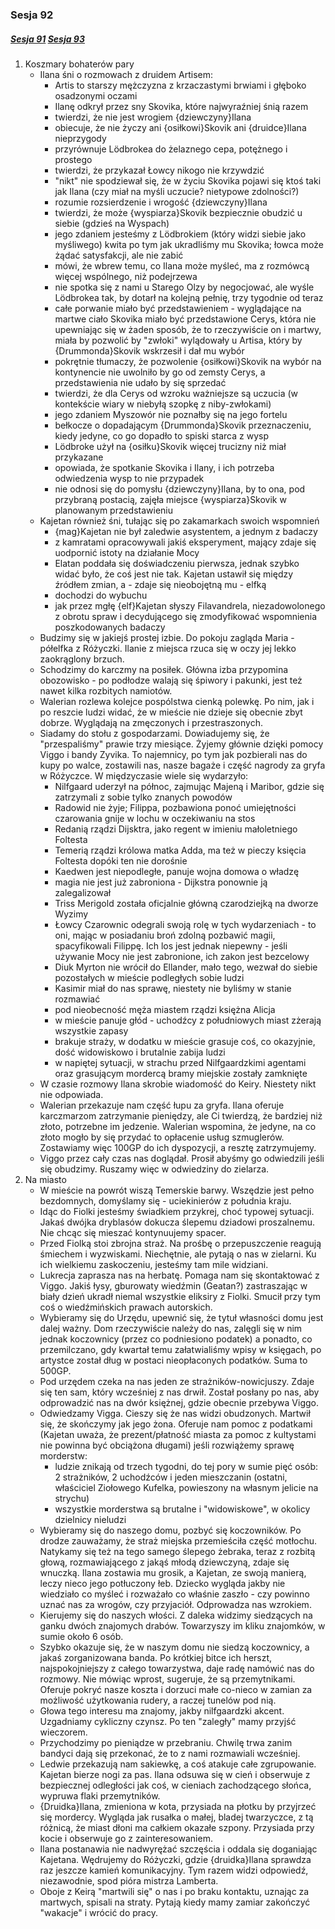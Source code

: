 ### Sesja 92
##### [Sesja 91](#sesja-091) [Sesja 93](#sesja-093)
1. Koszmary bohaterów pary
    - Ilana śni o rozmowach z druidem Artisem:
        - Artis to starszy mężczyzna z krzaczastymi brwiami i głęboko osadzonymi oczami
        - Ilanę odkrył przez sny Skovika, które najwyraźniej śnią razem
        - twierdzi, że nie jest wrogiem {dziewczyny}Ilana
        - obiecuje, że nie życzy ani {osiłkowi}Skovik ani {druidce}Ilana nieprzygody
        - przyrównuje Lödbrokea do żelaznego cepa, potężnego i prostego
        - twierdzi, że przykazał Łowcy nikogo nie krzywdzić
        - "nikt" nie spodziewał się, że w życiu Skovika pojawi się ktoś taki jak Ilana (czy miał na myśli uczucie? nietypowe zdolności?)
        - rozumie rozsierdzenie i wrogość {dziewczyny}Ilana
        - twierdzi, że może {wyspiarza}Skovik bezpiecznie obudzić u siebie (gdzieś na Wyspach)
        - jego zdaniem jesteśmy z Lödbrokiem (który widzi siebie jako myśliwego) kwita po tym jak ukradliśmy mu Skovika; łowca może żądać satysfakcji, ale nie zabić
        - mówi, że wbrew temu, co Ilana może myśleć, ma z rozmówcą więcej wspólnego, niż podejrzewa
        - nie spotka się z nami u Starego Olzy by negocjować, ale wyśle Lödbrokea tak, by dotarł na kolejną pełnię, trzy tygodnie od teraz
        - całe porwanie miało być przedstawieniem - wyglądające na martwe ciało Skovika miało być przedstawione Cerys, która nie upewniając się w żaden sposób, że to rzeczywiście on i martwy, miała by pozwolić by "zwłoki" wylądowały u Artisa, który by {Drummonda}Skovik wskrzesił i dał
mu wybór
        - pokrętnie tłumaczy, że pozwolenie {osiłkowi}Skovik na wybór na kontynencie nie uwolniło by go od zemsty Cerys, a przedstawienia nie udało by się sprzedać
        - twierdzi, że dla Cerys od wzroku ważniejsze są uczucia (w kontekście wiary w niebyłą szopkę z niby-zwłokami)
        - jego zdaniem Myszowór nie poznałby się na jego fortelu
        - bełkocze o dopadającym {Drummonda}Skovik przeznaczeniu, kiedy jedyne, co go dopadło to spiski starca z wysp
        - Lödbroke użył na {osiłku}Skovik więcej trucizny niż miał przykazane
        - opowiada, że spotkanie Skovika i Ilany, i ich potrzeba odwiedzenia wysp to nie przypadek
        - nie odnosi się do pomysłu {dziewczyny}Ilana, by to ona, pod przybraną postacią, zajęła miejsce {wyspiarza}Skovik w planowanym przedstawieniu
    - Kajetan również śni, tułając się po zakamarkach swoich wspomnień
        - {mag}Kajetan nie był zaledwie asystentem, a jednym z badaczy
        - z kamratami opracowywali jakiś eksperyment, mający zdaje się uodpornić istoty na działanie Mocy
        - Elatan poddała się doświadczeniu pierwsza, jednak szybko widać było, że coś jest nie tak. Kajetan ustawił się między źródłem zmian, a - zdaje się nieobojętną mu - elfką
        - dochodzi do wybuchu
        - jak przez mgłę {elf}Kajetan słyszy Filavandrela, niezadowolonego z obrotu spraw i decydującego się zmodyfikować wspomnienia poszkodowanych badaczy
    - Budzimy się w jakiejś prostej izbie. Do pokoju zagląda Maria - półelfka z Różyczki. Ilanie z miejsca rzuca się w oczy jej lekko zaokrąglony brzuch.
    - Schodzimy do karczmy na posiłek. Główna izba przypomina obozowisko - po podłodze walają się śpiwory i pakunki, jest też nawet kilka rozbitych namiotów.
    - Walerian rozlewa kolejce pospólstwa cienką polewkę. Po nim, jak i po reszcie ludzi widać, że w mieście nie dzieje się obecnie zbyt dobrze. Wyglądają na zmęczonych i przestraszonych.
    - Siadamy do stołu z gospodarzami. Dowiadujemy się, że "przespaliśmy" prawie trzy miesiące. Żyjemy głównie dzięki pomocy Viggo i bandy Zyvika. To najemnicy, po tym jak pozbierali nas do kupy po walce, zostawili nas, nasze bagaże i część nagrody za gryfa w Różyczce. W międzyczasie wiele się wydarzyło:
        - Nilfgaard uderzył na północ, zajmując Majeną i Maribor, gdzie się zatrzymali z sobie tylko znanych powodów
        - Radowid nie żyje; Filippa, pozbawiona ponoć umiejętności czarowania gnije w lochu w oczekiwaniu na stos
        - Redanią rządzi Dijsktra, jako regent w imieniu małoletniego Foltesta
        - Temerią rządzi królowa matka Adda, ma też w pieczy księcia Foltesta dopóki ten nie dorośnie
        - Kaedwen jest niepodległe, panuje wojna domowa o władzę
        - magia nie jest już zabroniona - Dijkstra ponownie ją zalegalizował
        - Triss Merigold została oficjalnie główną czarodziejką na dworze Wyzimy
        - Łowcy Czarownic odegrali swoją rolę w tych wydarzeniach - to oni, mając w posiadaniu broń zdolną pozbawić magii, spacyfikowali Filippę. Ich los jest jednak niepewny - jeśli używanie Mocy nie jest zabronione, ich zakon jest bezcelowy
        - Diuk Myrton nie wrócił do Ellander, mało tego, wezwał do siebie pozostałych w mieście podległych sobie ludzi
        - Kasimir miał do nas sprawę, niestety nie byliśmy w stanie rozmawiać
        - pod nieobecność męża miastem rządzi księżna Alicja
        - w mieście panuje głód - uchodźcy z południowych miast zżerają wszystkie zapasy
        - brakuje straży, w dodatku w mieście grasuje coś, co okazyjnie, dość widowiskowo i brutalnie zabija ludzi
        - w napiętej sytuacji, w strachu przed Nilfgaardzkimi agentami oraz grasującym mordercą bramy miejskie zostały zamknięte
    - W czasie rozmowy Ilana skrobie wiadomość do Keiry. Niestety nikt nie odpowiada.
    - Walerian przekazuje nam część łupu za gryfa. Ilana oferuje karczmarzom zatrzymanie pieniędzy, ale Ci twierdzą, że bardziej niż złoto, potrzebne im jedzenie. Walerian wspomina, że jedyne, na co złoto mogło by się przydać to opłacenie usług szmuglerów. Zostawiamy więc 100GP do ich dyspozycji, a resztę zatrzymujemy.
    - Viggo przez cały czas nas doglądał. Prosił abyśmy go odwiedzili jeśli się obudzimy. Ruszamy więc w odwiedziny do zielarza.
2. Na miasto
    - W mieście na powrót wiszą Temerskie barwy. Wszędzie jest pełno bezdomnych, domyślamy się - uciekinierów z południa kraju. 
    - Idąc do Fiolki jesteśmy świadkiem przykrej, choć typowej sytuacji. Jakaś dwójka dryblasów dokucza ślepemu dziadowi proszalnemu. Nie chcąc się mieszać kontynuujemy spacer.
    - Przed Fiolką stoi zbrojna straż. Na prośbę o przepuszczenie reagują śmiechem i wyzwiskami. Niechętnie, ale pytają o nas w zielarni. Ku ich wielkiemu zaskoczeniu, jesteśmy tam mile widziani.
    - Lukrecja zaprasza nas na herbatę. Pomaga nam się skontaktować z Viggo. Jakiś łysy, gburowaty wiedźmin (Geatan?) zastraszając w biały dzień ukradł niemal wszystkie eliksiry z Fiolki. Smucił przy tym coś o wiedźmińskich prawach autorskich.
    - Wybieramy się do Urzędu, upewnić się, że tytuł własności domu jest dalej ważny. Dom rzeczywiście należy do nas, zalęgli się w nim jednak koczownicy (przez co podniesiono podatek) a ponadto, co przemilczano, gdy kwartał temu załatwialiśmy wpisy w księgach, po artystce został dług w postaci nieopłaconych podatków. Suma to 500GP.
    - Pod urzędem czeka na nas jeden ze strażników-nowicjuszy. Zdaje się ten sam, który wcześniej z nas drwił. Został posłany po nas, aby odprowadzić nas na dwór księżnej, gdzie obecnie przebywa Viggo.
    - Odwiedzamy Vigga. Cieszy się że nas widzi obudzonych. Martwił się, że skończymy jak jego żona. Oferuje nam pomoc z podatkami (Kajetan uważa, że prezent/płatność miasta za pomoc z kultystami nie powinna być obciążona długami) jeśli rozwiążemy sprawę morderstw:
        - ludzie znikają od trzech tygodni, do tej pory w sumie pięć osób: 2 strażników, 2 uchodźców i jeden mieszczanin (ostatni, właściciel Ziołowego Kufelka, powieszony na własnym jelicie na strychu)
        - wszystkie morderstwa są brutalne i "widowiskowe", w okolicy dzielnicy nieludzi
    - Wybieramy się do naszego domu, pozbyć się koczowników. Po drodze zauważamy, że straż miejska przemieściła część motłochu. Natykamy się też na tego samego ślepego żebraka, teraz z rozbitą głową, rozmawiającego z jakąś młodą dziewczyną, zdaje się wnuczką. Ilana zostawia mu grosik, a Kajetan, ze swoją manierą, leczy nieco jego potłuczony łeb. Dziecko wygląda jakby nie wiedziało co myśleć i rozważało co właśnie zaszło - czy powinno uznać nas za wrogów, czy przyjaciół. Odprowadza nas wzrokiem.
    - Kierujemy się do naszych włości. Z daleka widzimy siedzących na ganku dwóch znajomych drabów. Towarzyszy im kliku znajomków, w sumie około 6 osób.
    - Szybko okazuje się, że w naszym domu nie siedzą koczownicy, a jakaś zorganizowana banda. Po krótkiej bitce ich herszt, najspokojniejszy z całego towarzystwa, daje radę namówić nas do rozmowy. Nie mówiąc wprost, sugeruje, że są przemytnikami. Oferuje pokryć nasze koszta i dorzuci małe co-nieco w zamian za możliwość użytkowania rudery, a raczej tunelów pod nią.
    - Głowa tego interesu ma znajomy, jakby nilfgaardzki akcent. Uzgadniamy cykliczny czynsz. Po ten "zaległy" mamy przyjść wieczorem.
    - Przychodzimy po pieniądze w przebraniu. Chwilę trwa zanim bandyci dają się przekonać, że to z nami rozmawiali wcześniej. 
    - Ledwie przekazują nam sakiewkę, a coś atakuje całe zgrupowanie. Kajetan bierze nogi za pas. Ilana odsuwa się w cień i obserwuje z bezpiecznej odległości jak coś, w cieniach zachodzącego słońca, wypruwa flaki przemytników.
    - {Druidka}Ilana, zmieniona w kota, przysiada na płotku by przyjrzeć się mordercy. Wygląda jak rusałka o małej, bladej twarzyczce, z tą różnicą, że miast dłoni ma całkiem okazałe szpony. Przysiada przy kocie i obserwuje go z zainteresowaniem.
    - Ilana postanawia nie nadwyrężać szczęścia i oddala się doganiając Kajetana. Wędrujemy do Różyczki, gdzie {druidka}Ilana sprawdza raz jeszcze kamień komunikacyjny. Tym razem widzi odpowiedź, niezawodnie, spod pióra mistrza Lamberta.
    - Oboje z Keirą "martwili się" o nas i po braku kontaktu, uznając za martwych, spisali na straty. Pytają kiedy mamy zamiar zakończyć "wakacje" i wrócić do pracy.
